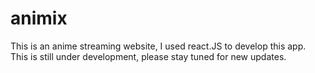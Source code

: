 # animix
This is an anime streaming website, I used react.JS to develop this app. This is still under development, please stay tuned for new updates.
